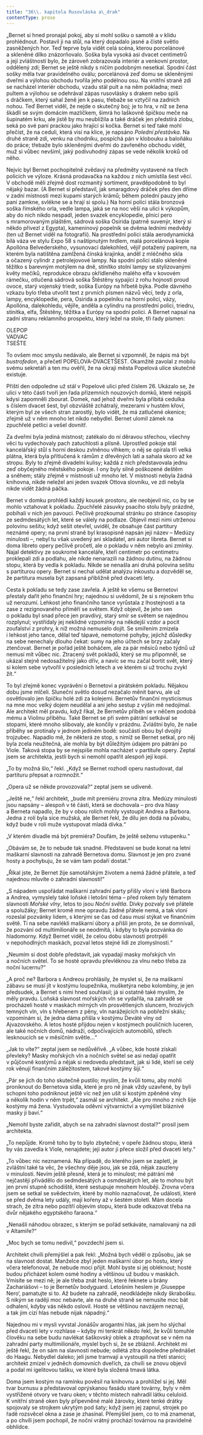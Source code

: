 ```yaml
---
title: "36\\. kapitola Rusovláska a\_drak"
contentType: prose
---
```


  

„Bernet si hned pronajal pokoj, aby si mohl sošku o samotě a v klidu prohlédnout. Postavil ji na stůl, na který dopadalo jasné a čisté světlo zasněžených hor. Teď teprve byla vidět celá scéna, kterou porcelánové a skleněné dílko znázorňovalo. Soška byla vysoká asi dvacet centimetrů a její zvláštností bylo, že zároveň zobrazovala interiér a venkovní prostor, oddělený zdí; Bernet se ještě nikdy s ničím podobným nesetkal. Spodní část sošky měla tvar pravidelného oválu; porcelánová zeď domu se skleněnými dveřmi a výlohou obchodu tvořila jeho podélnou osu. Na vnitřní straně zdi se nacházel interiér obchodu, vzadu stál pult a na něm pokladna; mezi pultem a výlohou se odehrával zápas rusovlásky s drakem nebo spíš s dráčkem, který sahal ženě jen k pasu, třebaže se vztyčil na zadních nohou. Teď Bernet viděl, že nejde o skutečný boj; je to hra, v níž se žena škádlí se svým domácím mazlíčkem, šimrá ho laškovně špičkou meče na šupinatém krku, ale jistě by mu neublížila a také dráček jen předstírá zlobu, seká po své paní prackou jako hrající si kočka. Bernet si teď také mohl přečíst, že na ceduli, která visí na klice, je napsáno _Polední přestávka_. Na druhé straně zdi, venku na chodníku, pospíchá pán v klobouku a baloňáku do práce; třebaže bylo skleněnými dveřmi do zavřeného obchodu vidět, muž si vůbec nevšiml, jaký podivuhodný zápas se vede několik kroků od něho.

Nejvíc byl Bernet pochopitelně zvědavý na předměty vystavené na třech policích ve výloze. Krásná prodavačka na každou z nich umístila šest věcí. V obchodě měli zřejmě dost rozmanitý sortiment, pravděpodobně to byl nějaký bazar. (A Bernet si představil, jak smaragdový dráček přes den dříme v zadní místnosti mezi kupami starých krámů; během polední pauzy jeho paní zamkne, svlékne se a hrají si spolu.) Na horní polici stála bronzová soška římského orla, vedle lampa, jaká se na noc věší na ulici k výkopům, aby do nich nikdo nespadl, jeden svazek encyklopedie, plnicí pero s mramorovaným pláštěm, sádrová soška Osirida (patrně suvenýr, který si někdo přivezl z Egypta), kameninový popelník se dvěma ledními medvědy (ten už Bernet viděl na fotografii). Na prostřední polici stála aerodynamická bílá váza ve stylu Expo 58 s naštípnutým hrdlem, malá porcelánová kopie Apollóna Belvederského, vysunovací dalekohled, vějíř potažený papírem, na kterém byla natištěna zamlžená čínská krajinka, anděl z mléčného skla a očazený cylindr z petrolejovové lampy. Na spodní polici stálo skleněné těžítko s barevným motýlem na dně, stínítko stolní lampy se stylizovanými květy mečíků, reprodukce obrazu okřídleného malého elfa v kovovém rámečku, otlučená sádrová soška Štěstěny sypající z rohu hojnosti proud ovoce, starý vojenský triedr, soška Európy na hřbetě býka. Podle dávného vzkazu bylo třeba utvořit text z prvních písmen názvů věcí, tedy z orla, lampy, encyklopedie, pera, Osirida a popelníku na horní polici, vázy, Apollóna, dalekohledu, vějíře, anděla a cylindru na prostřední polici, triedru, stínítka, elfa, Štěstěny, těžítka a Európy na spodní polici. A Bernet napsal na zadní stranu reklamního prospektu, který ležel na stole, tři řady písmen:

OLEPOP  
VADVAC  
TSEŠTE

To ovšem moc smyslu nedávalo, ale Bernet si vzpomněl, že nápis má být _bustrofedon_, a přečetl POPELOVA-DVACETŠEST. Okamžitě zavolal z mobilu svému sekretáři a ten mu ověřil, že na okraji města Popelová ulice skutečně existuje.

Příští den odpoledne už stál v Popelové ulici před číslem 26. Ukázalo se, že ulici v této části tvoří jen řada přízemních nouzových domků, které nejspíš kdysi zapomněli zbourat. Domek, nad jehož dveřmi byla přibitá cedulka s číslem dvacet šest, byl obzvláště zchátralý, mezerami v hustém křoví, kterým byl ze všech stran zarostlý, bylo vidět, že má zatlučené okenice; zřejmě už v něm mnoho let nikdo nebydlel. Bernet ulomil zámek na zpuchřelé petlici a vešel dovnitř.

Za dveřmi byla jediná místnost; zatékalo do ní děravou střechou, všechny věci tu vydechovaly pach zatuchlosti a plísně. Uprostřed pokoje stál kancelářský stůl s horní deskou zvlněnou vlhkem; o něj se opírala tři velká plátna, která byla přitlučená k rámům z dřevěných latí a sahala skoro až ke stropu. Byly to zřejmě divadelní kulisy; každá z nich představovala jednu zeď obyčejného městského pokoje. I ony byly silně poškozené deštěm a sněhem; stály zřejmě v místnosti už mnoho let. V místnosti nebyla žádná knihovna, nikde neležel ani jeden svazek Ottova slovníku, ve zdi nebyla nikde vidět žádná páčka.

Bernet v domku prohlédl každý kousek prostoru, ale neobjevil nic, co by se mohlo vztahovat k pokladu. Zpuchřelé zásuvky psacího stolu byly prázdné, pobíhali v nich jen pavouci. Pečlivě prozkoumal stránku po stránce časopisy ze sedmdesátých let, které se válely na podlaze. Objevil mezi nimi utrženou polovinu sešitu; když sešit otevřel, uviděl, že obsahuje část partitury neznámé opery; na první straně byl krasopisně napsán její název – Medúzy minulosti –, nebyl tu však uvedený ani skladatel, ani autor libreta. Bernet si doma libreto opery pečlivě pročetl, ale o pokladu v něm nebylo ani zmínky. Najal detektivy ze soukromé kanceláře, kteří centimetr po centimetru proklepali zdi a podlahu, ale nikde nenarazili na žádnou dutinu, na žádnou stopu, která by vedla k pokladu. Nikde se nenašla ani druhá polovina sešitu s partiturou opery. Bernet si nechal udělat analýzu inkoustu a dozvěděl se, že partitura musela být zapsaná přibližně před dvaceti lety.

Cesta k pokladu se tedy zase zavřela. A ještě ke všemu se Bernetovi přestaly dařit jeho finanční hry; najednou si uvědomil, že si s rejnokem trhu už nerozumí. Lehkost jeho finančního tance vyrůstala z lhostejnosti a ta zase z rezignovaného příměří se světem. Když objevil, že jeho sen o pokladu byl snad přece jen pravdivý, starý smír se světem se najednou rozplynul; vystřídaly jej neklidné vzpomínky na někdejší vzdor a pocit zoufalství z prohry, k níž možná nemuselo dojít. Se smířením zmizela i lehkost jeho tance, dělal teď tápavé, nemotorné pohyby, jejichž důsledky na sebe nenechaly dlouho čekat: sumy na jeho účtech se brzy začaly ztenčovat. Bernet je pořád ještě boháčem, ale za pár měsíců nebo týdnů už nemusí mít vůbec nic. Ztracený svět pokladů, který se mu připomněl, se ukázal stejně nedosažitelný jako dřív, a navíc se mu začal bortit svět, který si kolem sebe vytvořil v posledních letech a ve kterém si už trochu zvykl žít.“

To byl zřejmě konec vyprávění o Bernetovi a pirátském pokladu. Nějakou dobu jsme mlčeli. Sluneční světlo dosud nezačalo měnit barvu, ale už osvětlovalo jen špičku holé zdi za kolejemi. Bernetův finanční mysticismus na mne moc velký dojem neudělal a ani jeho sestup z výšin mě nedojímal. Ale architekt měl pravdu, když říkal, že Bernetův příběh se v něčem podobá mému a Violinu příběhu. Také Bernet se při svém pátrání setkával se stopami, které mnoho slibovaly, ale končily v prázdnu. Zvláštní bylo, že naše příběhy se protínaly v jednom jediném bodě: součástí obou byl dvojitý trojzubec. Napadlo mě, že některá ze stop, s nimiž se Bernet setkal, pro něj byla zcela neužitečná, ale mohla by být důležitým údajem pro pátrání po Viole. Taková stopa by se nejspíše mohla nacházet v partituře opery. Zeptal jsem se architekta, jestli bych si nemohl opatřit alespoň její kopii.

„To by možná šlo,“ řekl. „Když se Bernet rozhodl operu nastudovat, dal partituru přepsat a rozmnožit.“

„Opera už se někde provozovala?“ zeptal jsem se udiveně.

„Ještě ne,“ řekl architekt, „bude mít premiéru zrovna zítra. Medúzy minulosti jsou napsány – alespoň v té části, která se dochovala – pro dva hlasy a Berneta napadlo, že by v obou rolích mohly vystoupit Andrea a Barbora. Jedna z rolí byla sice mužská, ale Bernet řekl, že dílu jen dodá na půvabu, když bude v roli muže vystupovat mladá dívka.“

„V kterém divadle má být premiéra? Doufám, že ještě seženu vstupenku.“

„Obávám se, že to nebude tak snadné. Představení se bude konat na letní maškarní slavnosti na zahradě Bernetova domu. Slavnost je jen pro zvané hosty a pochybuju, že se vám tam podaří dostat.“

„Říkal jste, že Bernet žije samotářským životem a nemá žádné přátele, a teď najednou mluvíte o zahradní slavnosti!“

„S nápadem uspořádat maškarní zahradní party přišly vloni v létě Barbora a Andrea, vymyslely také loňské i letošní téma – před rokem byly tématem slavnosti _Mořské vlny_, letos to jsou _Noční světla_. Dívky pozvaly své přátele a spolužáky; Bernet kromě mne opravdu žádné přátele nemá, a tak vloni rozeslal pozvánky lidem, s kterými se čas od času musí stýkat ve finančním světě. Ti na sebe navlékli maškarní úbory a přišli jen proto, že se domnívali, že pozvání od multimilionáře se neodmítá, i kdyby to byla pozvánka do hladomorny. Když Bernet viděl, že celou dobu slavnosti protrpěli v nepohodlných maskách, pozval letos stejné lidi ze zlomyslnosti.“

„Neumím si dost dobře představit, jak vypadají masky mořských vln a nočních světel. To se hosté opravdu převléknou za vlnu nebo třeba za noční lucernu?“

„A proč ne? Barbora s Andreou prohlásily, že myslet si, že na maškarní zábavu se musí jít v kostýmu loupežníka, mušketýra nebo kolombíny, je jen předsudek, a Bernet s nimi hned souhlasil; já si ostatně také myslím, že měly pravdu. Loňská slavnost mořských vln se vydařila, na zahradě se procházeli hosté v maskách mírných vln prosvětlených sluncem, hrozivých temných vln, vln s hřebenem z pěny, vln narážejících na pobřežní skálu; vzpomínám si, že jedna dáma přišla v kostýmu Deváté vlny od Ajvazovského. A letos hosté přijdou nejen v kostýmech pouličních luceren, ale také nočních domů, nádraží, odpočívajících automobilů, střech lesknoucích se v měsíčním světle…“

„Jak to víte?“ zeptal jsem se nedůvěřivě. „A vůbec, kde hosté získali převleky? Masky mořských vln a nočních světel se asi nedají opatřit v půjčovně kostýmů a nějak si nedovedu představit, jak si lidé, kteří se celý rok věnují finančním záležitostem, takové kostýmy šijí.“

„Pár se jich do toho skutečně pustilo; myslím, že kvůli tomu, aby mohli proniknout do Bernetova sídla, které je pro ně jinak vždy uzavřené, by byli schopni toho podniknout ještě víc než jen ušít si kostým zpěněné vlny a několik hodin v něm trpět,“ zasmál se architekt. „Ale pro mnoho z nich šije kostýmy má žena. Vystudovala oděvní výtvarnictví a vymýšlet bláznivé masky ji baví.“

„Nemohl byste zařídit, abych se na zahradní slavnost dostal?“ prosil jsem architekta.

„To nepůjde. Kromě toho by to bylo zbytečné; v opeře žádnou stopu, která by vás zavedla k Viole, nenajdete; její autor ji přece složil před dvaceti lety.“

„To vůbec nic neznamená. Na případě, do kterého jsem se zapletl, je zvláštní také ta věc, že všechny děje jsou, jak se zdá, nějak zauzleny v minulosti. Nevím ještě přesně, která je to minulost; mé pátrání mě nejčastěji přivádělo do sedmdesátých a osmdesátých let, ale to mohou být jen první stupně schodiště, které sestupuje mnohem hlouběji. Zrovna včera jsem se setkal se svědectvím, které by mohlo naznačovat, že události, které se před dvěma lety udály, mají kořeny až v šestém století. Mám docela strach, že zítra nebo pozítří objevím stopu, která bude odkazovat třeba na dvůr nějakého egyptského faraona.“

„Nenašli náhodou obrazec, s kterým se pořád setkáváte, namalovaný na zdi v Altamiře?“

„Moc bych se tomu nedivil,“ povzdechl jsem si.

Architekt chvíli přemýšlel a pak řekl: „Možná bych věděl o způsobu, jak se na slavnost dostat. Manželce zbyl jeden maškarní úbor po hostu, který včera telefonoval, že nebude moci přijít. Mohl byste si jej obléknout; hosté budou přicházet kolem osmé hodiny a většinou už budou v maskách. Vmísíte se mezi ně; je ale třeba znát heslo, které řeknete u brány Zachariášovi – to je Bernetův bodyguard. Letošním heslem je ‚Giuseppe Nero‘, pamatujte si to. Až budete na zahradě, neodkládejte nikdy škrabošku. S nikým se raději moc nebavte, ale na druhé straně se nemusíte moc bát odhalení, kdyby vás někdo oslovil. Hosté se většinou navzájem neznají, a tak jim cizí hlas nebude nijak nápadný.“

Najednou mi v mysli vyvstal Jonášův arogantní hlas, jak jsem ho slýchal před dvaceti lety v rozhlase – kdyby mi tenkrát někdo řekl, že kvůli tomuhle člověku na sebe budu navlékat šaškovský oblek a ztrapňovat se v něm na zahradní party multimilionáře, myslel bych si, že se zbláznil. Architekt mi ještě řekl, že on sám na slavnosti nebude; odlétá zítra dopoledne přednášet do Haagu. Nebydlel daleko; jeli jsme tramvají a vystoupili na třetí stanici; architekt zmizel v jedněch domovních dveřích, za chvíli se znovu objevil a podal mi igelitovou tašku, ve které byla složená tmavá látka.

Doma jsem kostým na ramínku pověsil na knihovnu a prohlížel si jej. Měl tvar burnusu a představoval oprýskanou fasádu staré továrny, byly v něm vystřižené otvory ve tvaru oken; v těchto místech nahradil látku celuloid. K vnitřní straně oken byly připevněné malé žárovky, které tenké drátky spojovaly se strojkem ukrytým pod šaty; když jsem jej zapnul, strojek po řadě rozsvěcel okna a zase je zhasínal. Přemýšlel jsem, co to má znamenat, a po chvíli jsem pochopil, že noční vrátný prochází továrnou na pravidelné obhlídce.
